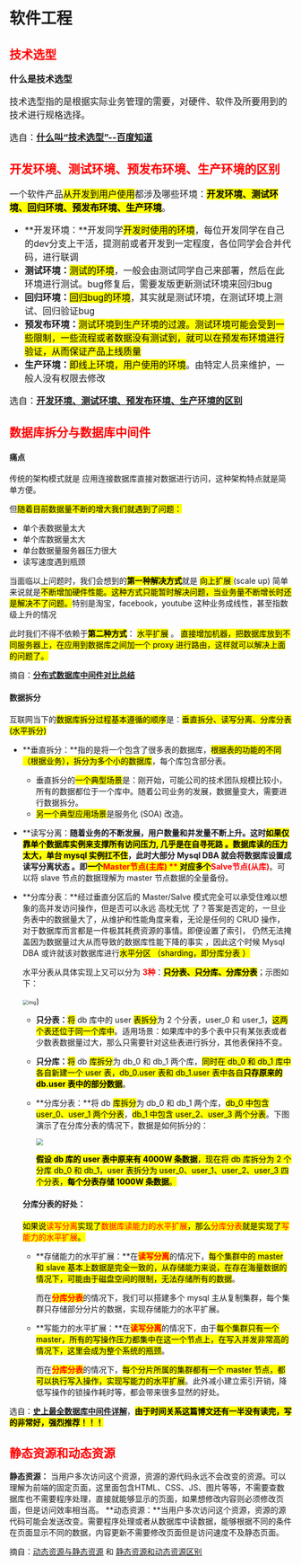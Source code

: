 # 软件工程



## <font color=FF0000>**技术选型**</font>

<font size=3>**什么是技术选型**</br>

技术选型指的是根据实际业务管理的需要，对硬件、软件及所要用到的技术进行规格选择。

选自：[**什么叫“技术选型”--百度知道**](https://zhidao.baidu.com/question/89975098.html)

</font>

## <font color=FF0000>开发环境、测试环境、预发布环境、生产环境的区别</font>

<font size=3>一个软件产品<mark>从开发到用户使用</mark>都涉及哪些环境：<mark>**开发环境、测试环境、回归环境、预发布环境、生产环境**</mark>。

- **开发环境：**开发同学<mark>开发时使用的环境</mark>，每位开发同学在自己的dev分支上干活，提测前或者开发到一定程度，各位同学会合并代码，进行联调
- **测试环境：**<mark>测试的环境</mark>，一般会由测试同学自己来部署，然后在此环境进行测试。bug修复后，需要发版更新测试环境来回归bug
- **回归环境：**<mark>回归bug的环境</mark>，其实就是测试环境，在测试环境上测试、回归验证bug
- **预发布环境：**<mark>测试环境到生产环境的过渡。测试环境可能会受到一些限制，一些流程或者数据没有测试到，就可以在预发布环境进行验证，从而保证产品上线质量</mark>
- **生产环境：**<mark>即线上环境，用户使用的环境</mark>。由特定人员来维护，一般人没有权限去修改

选自：[**开发环境、测试环境、预发布环境、生产环境的区别**](https://www.jianshu.com/p/ba20b064fd25)

</font>

## <font color=FF0000>**数据库拆分与数据库中间件**</font>

####  痛点

传统的架构模式就是 应用连接数据库直接对数据进行访问，这种架构特点就是简单方便。

但<mark>随着目前数据量不断的增大我们就遇到了问题：</mark>

- 单个表数据量太大
- 单个库数据量太大
- 单台数据量服务器压力很大
- 读写速度遇到瓶颈

当面临以上问题时，我们会想到的<mark>**第一种解决方式**</mark>就是 <mark>向上扩展 </mark>(scale up) 简单来说就是<mark>不断增加硬件性能。这种方式只能暂时解决问题，当业务量不断增长时还是解决不了问题。</mark>特别是淘宝，facebook，youtube 这种业务成线性，甚至指数级上升的情况

此时我们不得不依赖于<mark>**第二种方式**</mark>： <mark>水平扩展</mark> 。 <mark>直接增加机器，把数据库放到不同服务器上，在应用到数据库之间加一个 proxy 进行路由，这样就可以解决上面的问题了。</mark>

摘自：[**分布式数据库中间件对比总结**](https://blog.csdn.net/w892824196/article/details/82660415)

#### 数据拆分

互联网当下的<mark>数据库拆分过程基本遵循的顺序</mark>是：<mark>垂直拆分、读写分离、分库分表 (水平拆分)</mark>

- **垂直拆分：**指的是将一个包含了很多表的数据库，<mark>根据表的功能的不同（根据业务），拆分为多个小的数据库</mark>，每个库包含部分表。

  - 垂直拆分的<mark>一个典型场景</mark>是：刚开始，可能公司的技术团队规模比较小，所有的数据都位于一个库中。随着公司业务的发展，数据量变大，需要进行数据拆分。
  - <mark>另一个典型应用场景</mark>是服务化 (SOA) 改造。

- **读写分离：**随着业务的不断发展，用户数量和并发量不断上升。这时<mark>如果仅靠单个数据库实例来支撑所有访问压力, 几乎是在自寻死路 。数据库读的压力太大，单台 mysql 实例扛不住</mark>，此时大部分 Mysql DBA 就会将数据库设置成 读写分离状态 。即<mark>**一个**<font color=FF0000>**Master节点(主库) ** </font>对应**多个**<font color=FF0000>**Salve节点(从库)**</font></mark>。可以将 slave 节点的数据理解为 master 节点数据的全量备份。

- **分库分表：**经过垂直分区后的 Master/Salve 模式完全可以承受住难以想象的高并发访问操作，但是否可以永远 高枕无忧 了？答案是否定的，一旦业务表中的数据量大了，从维护和性能角度来看，无论是任何的 CRUD 操作，对于数据库而言都是一件极其耗费资源的事情。即便设置了索引， 仍然无法掩盖因为数据量过大从而导致的数据库性能下降的事实 ，因此这个时候 Mysql DBA 或许就该对数据库进行<mark>水平分区 （sharding，即分库分表 ）</mark>

  水平分表从具体实现上又可以分为 <font color=FF0000>**3种**</font>：<mark>**只分表、只分库、分库分表**</mark>；示图如下：

  <img src="http://5b0988e595225.cdn.sohucs.com/images/20190827/06315d8ef17b48b3b7717c2e1dfd7049.jpeg" alt="img" style="zoom:60%;" />)

  - **只分表：**<mark>将</mark> db 库中的 user <mark>表拆分</mark>为 2 个分表，user_0 和 user_1，<mark>这两个表还位于同一个库中</mark>。适用场景：如果库中的多个表中只有某张表或者少数表数据量过大，那么只需要针对这些表进行拆分，其他表保持不变。

  - **只分库：**<mark>将</mark> db <mark>库拆分</mark>为 db_0 和 db_1 两个库，<mark>同时在 db_0 和 db_1 库中各自新建一个 user 表，db_0.user 表和 db_1.user 表中各自**只存原来的 db.user 表中的部分数据**</mark>。

  - **分库分表：**将 db <mark>库拆分</mark>为 db_0 和 db_1 两个库，<mark>db_0 中包含 user_0、user_1 两个分表</mark>，<mark>db_1 中包含 user_2、user_3 两个分表</mark>。下图演示了在分库分表的情况下，数据是如何拆分的：

    <img src="http://5b0988e595225.cdn.sohucs.com/images/20190827/b6279aa921644d33ace6cc1d3d691a1d.png" style="zoom:80%;" />

    <mark>**假设 db 库的 user 表中原来有 4000W 条数据**，现在将 db 库拆分为 2 个分库 db_0 和 db_1，user 表拆分为 user_0、user_1、user_2、user_3 四个分表，**每个分表存储 1000W 条数据**。</mark>

  #### **分库分表的好处**：

  <mark>如果说<font color=FF0000>读写分离</font>实现了<font color=FF0000>数据库读能力的水平扩展</font>，那么<font color=FF0000>分库分表</font>就是实现了<font color=FF0000>写能力的水平扩展</font>。</mark>

  - **存储能力的水平扩展：**在<mark style=color:red>**读写分离**</mark>的情况下，<mark>每个集群中的 master 和 slave 基本上数据是完全一致的，从存储能力来说，在存在海量数据的情况下，可能由于磁盘空间的限制，无法存储所有的数据</mark>。

    而在<mark style=color:red>**分库分表**</mark>的情况下，我们可以搭建多个 mysql 主从复制集群，每个集群只存储部分分片的数据，实现存储能力的水平扩展。

  - **写能力的水平扩展：**在<mark style=color:red>**读写分离**</mark>的情况下，由于<mark>每个集群只有一个 master，所有的写操作压力都集中在这一个节点上，在写入并发非常高的情况下，这里会成为整个系统的瓶颈</mark>。

    而在<mark style=color:red>**分库分表**</mark>的情况下，<mark>每个分片所属的集群都有一个 master 节点，都可以执行写入操作，实现写能力的水平扩展</mark>。此外减小建立索引开销，降低写操作的锁操作耗时等，都会带来很多显然的好处。

选自：[**史上最全数据库中间件详解**](https://www.sohu.com/a/336811296_505827)，<mark>**由于时间关系这篇博文还有一半没有读完，写的非常好，强烈推荐！！！**</mark>



## <font color=FF0000>静态资源和动态资源</font>

**静态资源：** 当用户多次访问这个资源，资源的源代码永远不会改变的资源。可以理解为前端的固定页面，这里面包含HTML、CSS、JS、图片等等，不需要查数据库也不需要程序处理，直接就能够显示的页面，如果想修改内容则必须修改页面，但是访问效率相当高。
**动态资源：**当用户多次访问这个资源，资源的源代码可能会发送改变。需要程序处理或者从数据库中读数据，能够根据不同的条件在页面显示不同的数据，内容更新不需要修改页面但是访问速度不及静态页面。

摘自：[动态资源与静态资源](https://www.cnblogs.com/toov5/p/9919979.html) 和 [静态资源和动态资源区别](https://blog.csdn.net/qwertyuiopasdfgg/article/details/89647201)